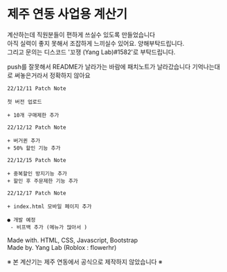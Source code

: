 # 제주 연동 사업용 계산기

계산하는데 직원분들이 편하게 쓰실수 있도록 만들었습니다  
아직 실력이 좋지 못해서 조잡하게 느끼실수 있어요. 양해부탁드립니다.  
그리고 문의는 디스코드 '꼬쟁 (Yang Lab)#1582'로 부탁드립니다.

push를 잘못해서 README가 날라가는 바람에 패치노트가 날라갔습니다 기억나는대로 써놓은거라서 정확하지 않아요

```
22/12/11 Patch Note

첫 버전 업로드

+ 10개 구매제한 추가
```

```
22/12/12 Patch Note

+ 버거퀸 추가
+ 50% 할인 기능 추가
```

```
22/12/15 Patch Note

+ 중복할인 방지기능 추가
+ 할인 후 주문제한 기능 추가
```

```
22/12/17 Patch Note

+ index.html 모바일 페이지 추가
```

```
● 개발 예정
 - 비프백 추가 (메뉴가 많아서 )
```

Made with. HTML, CSS, Javascript, Bootstrap  
Made by. Yang Lab (Roblox : flowerhr)

※ 본 계산기는 제주 연동에서 공식으로 제작하지 않았습니다 ※
